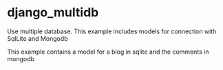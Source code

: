 # django_multidb
Use multiple database. This example includes models for connection with SqlLite and Mongodb

This example contains a model for a blog in sqlite and the comments in mongodb
